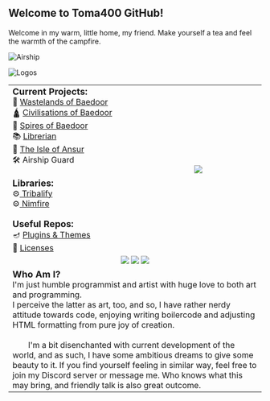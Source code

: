## Welcome to Toma400 GitHub!
Welcome in my warm, little home, my friend. Make yourself a tea and feel the warmth of
the campfire.

![Airship](https://cdn.discordapp.com/attachments/1090673355193061457/1090673355578945576/airship_at_almost_night_part_2.png)

<table width="100%">
    <tr>
        <td width="50%">
            <font size="+1"><b>Current Projects:</b></font><br>
            🧨 <a href="https://www.curseforge.com/minecraft/mc-mods/wastelands-of-baedoor">Wastelands of Baedoor</a><br>
            🛕 <a href="https://github.com/Toma400/Civilisations_of_Baedoor">Civilisations of Baedoor</a><br>
            🌿 <a href="https://github.com/Toma400/Spires_of_Baedoor">Spires of Baedoor</a><br>
            📚 <a href="https://github.com/Toma400/Librerian">Librerian</a><br>
            🏯 <a href="https://github.com/Toma400/The_Isle_of_Ansur">The Isle of Ansur</a><br>
            🛠️ Airship Guard<br>
            <br><font size="+1"><b>Libraries:</b></font><br>
            ⚙️<a href="https://github.com/Toma400/Tribalify"> Tribalify </a><br>
            ⚙️<a href="https://github.com/Toma400/Nimfire"> Nimfire </a><br>
            <br><font size="+1"><b>Useful Repos:</b></font><br>
            🪔 <a href="https://github.com/Toma400/IDE-plugins">Plugins & Themes</a><br>
            📜 <a href="https://github.com/Toma400/Licenses">Licenses</a><br>
        </td>
        <td width="50%" align="center">
            <img src="https://github-readme-stats.vercel.app/api/top-langs/?username=toma400&langs_count=20&count_private=true&theme=merko&border_color=248610&hide=java,mcfunction">
        </td>
    </tr>
    <tr>
        <td colspan="2" align="center">
            <a href="https://bit.ly/3Quc63o"><img src="https://img.shields.io/badge/%20-Artography-279DBA?style=plastic&logo=appveyor"></a>
            <a href="https://linktr.ee/toma400"><img src="https://img.shields.io/badge/%20-Linktree%20-108931?style=plastic&logo=appveyor"></a>
            <a href="https://discord.gg/GbTw9KqnrE"><img src="https://img.shields.io/discord/842338281692725268?color=AA16D1&label=%20&logo=Discord&logoColor=DDD4EA&style=plastic"></a>
        </td>
    </tr>
    <tr>
        <td colspan="2">
            <font size="+1"><b>Who Am I?</b></font><br>
            I'm just humble programmist and artist with huge love to both art and programming.<br>
            I perceive the latter as art, too, and so, I have rather nerdy attitude towards
            code, enjoying writing boilercode and adjusting HTML formatting from
            pure joy of creation.<br>
            <br>
               I'm a bit disenchanted with current development of the world, and as such, I have
            some ambitious dreams to give some beauty to it. 
            If you find yourself feeling in similar way, feel free to join my 
            Discord server or message me. Who knows what this may bring, and friendly
            talk is also great outcome.
        </td>
    </tr>
    <tr align="center">
        <img src="https://skillicons.dev/icons?i=python,nim,kotlin,elixir,java,lua,idea,godot,markdown,github,atom,ruby,rust,html" align="center" alt="Logos" />
    </tr>
    
</table>

<!--
**Toma400/Toma400** is a ✨ _special_ ✨ repository because its `README.md` (this file) appears on your GitHub profile.

Here are some ideas to get you started:



- 🔭 I’m currently working on Minecraft Mods & AI
- 🌱 I’m currently learning ...
- 👯 I’m looking to collaborate on ...
- 🤔 I’m looking for help with ...
- 💬 Ask me about ...
- 📫 How to reach me: ...
- 😄 Pronouns: ...
- ⚡ Fun fact: ...
-->